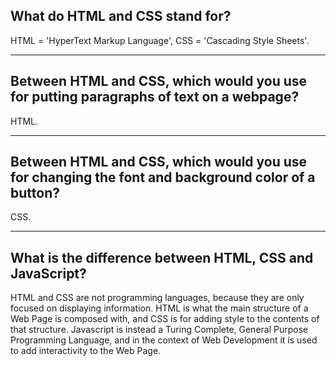 ## **What do HTML and CSS stand for?**

HTML = 'HyperText Markup Language',
CSS = 'Cascading Style Sheets'.

---

## **Between HTML and CSS, which would you use for putting paragraphs of text on a webpage?**

HTML.

---

## **Between HTML and CSS, which would you use for changing the font and background color of a button?**

CSS.

---

## **What is the difference between HTML, CSS and JavaScript?**

HTML and CSS are not programming languages, because they are only focused on displaying information. HTML is what the main structure of a Web Page is composed with, and CSS is for adding style to the contents of that structure.
Javascript is instead a Turing Complete, General Purpose Programming Language, and in the context of Web Development it is used to add interactivity to the Web Page.
